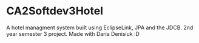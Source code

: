# CA2Softdev3Hotel
A hotel managment system built using EclipseLink, JPA and the JDCB. 2nd year semester 3 project. Made with Daria Denisiuk :D

